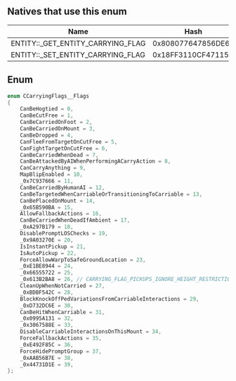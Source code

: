 ## Natives that use this enum
| Name                                  | Hash               |
|---------------------------------------|--------------------|
| ENTITY::\_GET\_ENTITY\_CARRYING\_FLAG | 0x808077647856DE62 |
| ENTITY::\_SET\_ENTITY\_CARRYING\_FLAG | 0x18FF3110CF47115D |
## Enum
```cpp
enum CCarryingFlags__Flags
{
	CanBeHogtied = 0,
	CanBeCutFree = 1,
	CanBeCarriedOnFoot = 2,
	CanBeCarriedOnMount = 3,
	CanBeDropped = 4,
	CanFleeFromTargetOnCutFree = 5,
	CanFightTargetOnCutFree = 6,
	CanBeCarriedWhenDead = 7,
	CanBeAttackedByAIWhenPerformingACarryAction = 8,
	CanCarryAnything = 9,
	MapBlipEnabled = 10,
	_0x7C937666 = 11,
	CanBeCarriedByHumanAI = 12,
	CanBeTargetedWhenCarriableOrTransitioningToCarriable = 13,
	CanBePlacedOnMount = 14,
	_0x65B590BA = 15,
	AllowFallbackActions = 16,
	CanBeCarriedWhenDeadIfAmbient = 17,
	_0xA297B179 = 18,
	DisablePromptLOSChecks = 19,
	_0x9A03270E = 20,
	IsInstantPickup = 21,
	IsAutoPickup = 22,
	ForceAllowWarpToSafeGroundLocation = 23,
	_0xE1BE8944 = 24,
	_0x66555722 = 25,
	_0x613B2BA8 = 26, // CARRYING_FLAG_PICKUPS_IGNORE_HEIGHT_RESTRICTIONS
	CleanUpWhenNotCarried = 27,
	_0xBDBF542C = 28,
	BlockKnockOffPedVariationsFromCarriableInteractions = 29,
	_0xD732DC6E = 30,
	CanBeHitWhenCarriable = 31,
	_0x0995A131 = 32,
	_0x3067588E = 33,
	DisableCarriableInteractionsOnThisMount = 34,
	ForceFallbackActions = 35,
	_0xE492F85C = 36,
	ForceHidePromptGroup = 37,
	_0xAAB56B7E = 38,
	_0x44731D1E = 39,
};
```